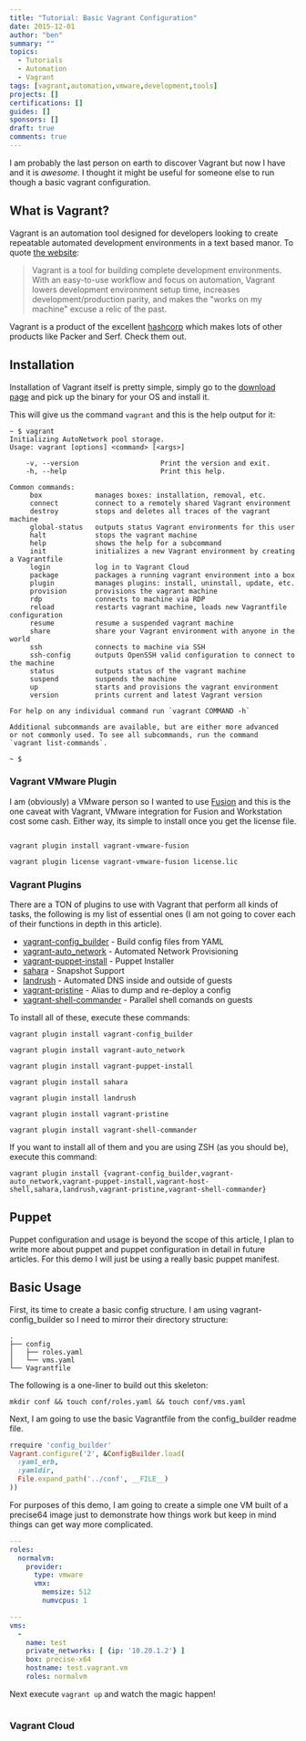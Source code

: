 ```yaml
---
title: "Tutorial: Basic Vagrant Configuration"
date: 2015-12-01
author: "ben"
summary: ""
topics:
  - Tutorials
  - Automation
  - Vagrant
tags: [vagrant,automation,vmware,development,tools]
projects: []
certifications: []
guides: []
sponsors: []
draft: true
comments: true
---
```

I am probably the last person on earth to discover Vagrant but now I have and it is *awesome*.  I thought it might be useful for someone else to run though a basic vagrant configuration.

<!--more-->

## What is Vagrant?
Vagrant is an automation tool designed for developers looking to create repeatable automated development environments in a text based manor.  To quote [the website](https://www.vagrantup.com/):
> Vagrant is a tool for building complete development environments. With an easy-to-use workflow and focus on automation, Vagrant lowers development environment setup time, increases development/production parity, and makes the "works on my machine" excuse a relic of the past.

Vagrant is a product of the excellent [hashcorp](https://www.hashicorp.com) which makes lots of other products like Packer and Serf.  Check them out.

## Installation
Installation of Vagrant itself is pretty simple, simply go to the [download page](https://www.vagrantup.com/downloads.html) and pick up the binary for your OS and install it.

This will give us the command `vagrant` and this is the help output for it:
```console
~ $ vagrant
Initializing AutoNetwork pool storage.
Usage: vagrant [options] <command> [<args>]

    -v, --version                    Print the version and exit.
    -h, --help                       Print this help.

Common commands:
     box             manages boxes: installation, removal, etc.
     connect         connect to a remotely shared Vagrant environment
     destroy         stops and deletes all traces of the vagrant machine
     global-status   outputs status Vagrant environments for this user
     halt            stops the vagrant machine
     help            shows the help for a subcommand
     init            initializes a new Vagrant environment by creating a Vagrantfile
     login           log in to Vagrant Cloud
     package         packages a running vagrant environment into a box
     plugin          manages plugins: install, uninstall, update, etc.
     provision       provisions the vagrant machine
     rdp             connects to machine via RDP
     reload          restarts vagrant machine, loads new Vagrantfile configuration
     resume          resume a suspended vagrant machine
     share           share your Vagrant environment with anyone in the world
     ssh             connects to machine via SSH
     ssh-config      outputs OpenSSH valid configuration to connect to the machine
     status          outputs status of the vagrant machine
     suspend         suspends the machine
     up              starts and provisions the vagrant environment
     version         prints current and latest Vagrant version

For help on any individual command run `vagrant COMMAND -h`

Additional subcommands are available, but are either more advanced
or not commonly used. To see all subcommands, run the command
`vagrant list-commands`.

~ $

```

### Vagrant VMware Plugin
I am (obviously) a VMware person so I wanted to use [Fusion](vmware.com/fusion) and this is the one caveat with Vagrant, VMware integration for Fusion and Workstation cost some cash.  Either way, its simple to install once you get the license file.

```console Install Fusion Provider

vagrant plugin install vagrant-vmware-fusion

vagrant plugin license vagrant-vmware-fusion license.lic

```
### Vagrant Plugins
There are a TON of plugins to use with Vagrant that perform all kinds of tasks, the following is my list of essential ones (I am not going to cover each of their functions in depth in this article).

* [vagrant-config_builder](https://github.com/adrienthebo/vagrant-config_builder) - Build config files from YAML
* [vagrant-auto_network](https://github.com/adrienthebo/vagrant-auto_network) - Automated Network Provisioning
* [vagrant-puppet-install](https://github.com/petems/vagrant-puppet-install) - Puppet Installer
* [sahara](https://github.com/jedi4ever/sahara) - Snapshot Support
* [landrush](https://github.com/phinze/landrush) - Automated DNS inside and outside of guests
* [vagrant-pristine](https://github.com/fgrehm/vagrant-pristine) - Alias to dump and re-deploy a config
* [vagrant-shell-commander](https://github.com/fgimenez/vagrant-shell-commander) - Parallel shell comands on guests

To install all of these, execute these commands:
```console Install Plugins
vagrant plugin install vagrant-config_builder

vagrant plugin install vagrant-auto_network

vagrant plugin install vagrant-puppet-install

vagrant plugin install sahara

vagrant plugin install landrush

vagrant plugin install vagrant-pristine

vagrant plugin install vagrant-shell-commander

```

If you want to install all of them and you are using ZSH (as you should be), execute this command:
```console Install Plugins
vagrant plugin install {vagrant-config_builder,vagrant-auto_network,vagrant-puppet-install,vagrant-host-shell,sahara,landrush,vagrant-pristine,vagrant-shell-commander}

```

## Puppet
Puppet configuration and usage is beyond the scope of this article, I plan to write more about puppet and puppet configuration in detail in future articles.  For this demo I will just be using a really basic puppet manifest.

## Basic Usage

First, its time to create a basic config structure.  I am using vagrant-config_builder so I need to mirror their directory structure:

```console
.
├── config
│   ├── roles.yaml
│   └── vms.yaml
└── Vagrantfile
```
The following is a one-liner to build out this skeleton:

```console
mkdir conf && touch conf/roles.yaml && touch conf/vms.yaml
```
Next, I am going to use the basic Vagrantfile from the config_builder readme file.
```ruby Vagrantfile
rrequire 'config_builder'
Vagrant.configure('2', &ConfigBuilder.load(
  :yaml_erb,
  :yamldir,
  File.expand_path('../conf', __FILE__)
))
```

For purposes of this demo, I am going to create a simple one VM built of a precise64 image just to demonstrate how things work but keep in mind things can get way more complicated.

```yaml roles.yaml
---
roles:
  normalvm:
    provider:
      type: vmware
      vmx:
        memsize: 512
        numvcpus: 1
```
```yaml vms.yaml
---
vms:
  -
    name: test
    private_networks: [ {ip: '10.20.1.2'} ]
    box: precise-x64
    hostname: test.vagrant.vm
    roles: normalvm
```

Next execute `vagrant up` and watch the magic happen!

```console

```
### Vagrant Cloud
